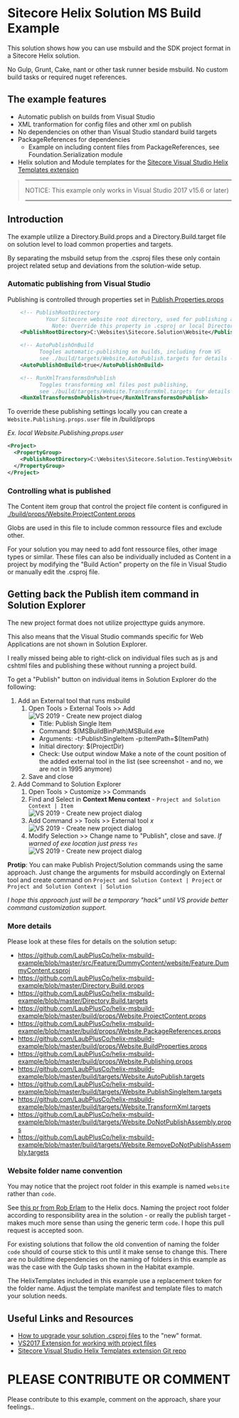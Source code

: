 
# Sitecore Helix Solution MS Build Example  

This solution shows how you can use msbuild and the SDK project format in a Sitecore Helix solution.  

No Gulp, Grunt, Cake, nant or other task runner beside msbuild. No custom build tasks or required nuget references.  

## The example features

- Automatic publish on builds from Visual Studio
- XML tranformation for config files and other xml on publish
- No dependencies on other than Visual Studio standard build targets
- PackageReferences for dependencies
  - Example on including content files from PackageReferences, see Foundation.Serialization module
- Helix solution and Module templates for the [Sitecore Visual Studio Helix Templates extension]([https://github.com/LaubPlusCo/helix-msbuild-example](https://marketplace.visualstudio.com/items?itemName=AndersLaublaubplusco.SitecoreHelixVisualStudioTemplates))

> ___
> NOTICE: This example only works in Visual Studio 2017 v15.6 or later)
> ___

## Introduction

The example utilize a Directory.Build.props and a Directory.Build.target file on solution level to load common properties and targets.

By separating the msbuild setup from the .csproj files these only contain project related setup and deviations from the solution-wide setup.

### Automatic publishing from Visual Studio

Publishing is controlled through properties set in [Publish.Properties.props](https://github.com/LaubPlusCo/helix-msbuild-example/blob/master/build/props/Build.Properties.props)

```xml
    <!-- PublishRootDirectory 
            Your Sitecore website root directory, used for publishing and xml transformations 
              Note: Override this property in .csproj or local Directory.Build.props file for specific publish targets -->
    <PublishRootDirectory>C:\Websites\Sitecore.Solution\Website</PublishRootDirectory>

    <!-- AutoPublishOnBuild
          Toogles automatic-publishing on builds, including from VS 
          see ./build/targets/Website.AutoPublish.targets for details -->
    <AutoPublishOnBuild>true</AutoPublishOnBuild>

    <!-- RunXmlTransformsOnPublish
          Toggles transforming xml files post publishing, 
          see ./build/targets/Website.TransformXml.targets for details -->
    <RunXmlTransformsOnPublish>true</RunXmlTransformsOnPublish>
```

To override these publishing settings locally you can create a `Website.Publishing.props.user` file in /build/props

_Ex. local Website.Publishing.props.user_
```xml
<Project>
  <PropertyGroup>
    <PublishRootDirectory>C:\Websites\Sitecore.Solution.Testing\Website</PublishRootDirectory>
  </PropertyGroup>
</Project>
```

### Controlling what is published

The Content item group that control the project file content is configured in [./build/props/Website.ProjectContent.props](https://github.com/LaubPlusCo/helix-msbuild-example/blob/master/build/props/Website.ProjectContent.props)

Globs are used in this file to include common ressource files and exclude other.

For your solution you may need to add font ressource files, other image types or similar. These files can also be individually included as Content in a project by modifying the "Build Action" property on the file in Visual Studio or manually edit the .csproj file.

## Getting back the Publish item command in Solution Explorer

The new project format does not utilize projecttype guids anymore.

This also means that the Visual Studio commands specific for Web Applications are not shown in Solution Explorer.

I really missed being able to right-click on individual files such as js and cshtml files and publishing these without running a project build.

To get a "Publish" button on individual items in Solution Explorer do the following:

1. Add an External tool that runs msbuild
   1. Open Tools > External Tools >> Add  
    ![VS 2019 - Create new project dialog](Docs/Images/vs-exttool-publishitem-1.png)
      - Title: Publish Single Item
      - Command: $(MSBuildBinPath)MSBuild.exe
      - Arguments: -t:PublishSingleItem -p:ItemPath=$(ItemPath)
      - Initial directory: $(ProjectDir)
      - Check: Use output window
      Make a note of the count position of the added external tool in the list (see screenshot - and no, we are not in 1995 anymore)
    1. Save and close
2. Add Command to Solution Explorer
   1. Open Tools > Customize >> Commands
   2. Find and Select in __Context Menu context__ - `Project and Solution Context | Item`  
    ![VS 2019 - Create new project dialog](Docs/Images/vs-command-publishitem-1.png)
   3. Add Command >> Tools >> External tool _x_  
       ![VS 2019 - Create new project dialog](Docs/Images/vs-command-publishitem-2.png)
   4. Modify Selection >> Change name to "Publish", close and save. _If warned of exe location just press `Yes`_  
    ![VS 2019 - Create new project dialog](Docs/Images/vs-command-publishitem-3.png)  

__Protip__: You can make Publish Project/Solution commands using the same approach. Just change the arguments for msbuild accordingly on External tool and create command on  `Project and Solution Context | Project` or `Project and Solution Context | Solution`  

_I hope this approach just will be a temporary "hack" until VS provide better command customization support._

### More details

Please look at these files for details on the solution setup:

- https://github.com/LaubPlusCo/helix-msbuild-example/blob/master/src/Feature/DummyContent/website/Feature.DummyContent.csproj
- https://github.com/LaubPlusCo/helix-msbuild-example/blob/master/Directory.Build.props
- https://github.com/LaubPlusCo/helix-msbuild-example/blob/master/Directory.Build.targets
- https://github.com/LaubPlusCo/helix-msbuild-example/blob/master/build/props/Website.ProjectContent.props
- https://github.com/LaubPlusCo/helix-msbuild-example/blob/master/build/props/Website.PackageReferences.props
- https://github.com/LaubPlusCo/helix-msbuild-example/blob/master/build/props/Website.BuildProperties.props
- https://github.com/LaubPlusCo/helix-msbuild-example/blob/master/build/props/Website.Publishing.props
- https://github.com/LaubPlusCo/helix-msbuild-example/blob/master/build/targets/Website.AutoPublish.targets
- https://github.com/LaubPlusCo/helix-msbuild-example/blob/master/build/targets/Website.PublishSingleItem.targets
- https://github.com/LaubPlusCo/helix-msbuild-example/blob/master/build/targets/Website.TransformXml.targets
- https://github.com/LaubPlusCo/helix-msbuild-example/blob/master/build/targets/Website.DoNotPublishAssembly.props
- https://github.com/LaubPlusCo/helix-msbuild-example/blob/master/build/targets/Website.RemoveDoNotPublishAssembly.targets

### Website folder name convention

You may notice that the project root folder in this example is named `website` rather than `code`.

See [this pr from Rob Erlam](https://github.com/Sitecore/Helix.Docs/pull/15/files/a194b50dc59e01c8967f29079f9a8381043bdc98#diff-7e720abd1441590c56b5f15a190e9388) to the Helix docs. Naming the project root folder according to responsibility area in the solution - or really the publish target - makes much more sense than using the generic term `code`. I hope this pull request is accepted soon.

For existing solutions that follow the old convention of naming the folder `code` should of course stick to this until it make sense to change this. There are no buildtime dependencies on the naming of folders in this example as was the case with the Gulp tasks shown in the Habitat example.

The HelixTemplates included in this example use a replacement token for the folder name. Adjust the template manifest and template files to match your solution needs.

## Useful Links and Resources

- [How to upgrade your solution .csproj files](https://natemcmaster.com/blog/2017/03/09/vs2015-to-vs2017-upgrade/) to the "new" format.
- [VS2017 Extension for working with project files](https://marketplace.visualstudio.com/items?itemName=ms-madsk.ProjectFileTools)
- [Sitecore Visual Studio Helix Templates extension Git repo](https://github.com/LaubPlusCo/LaubPlusCo.Helix.VsTemplates)

# PLEASE CONTRIBUTE OR COMMENT

Please contribute to this example, comment on the approach, share your feelings..
